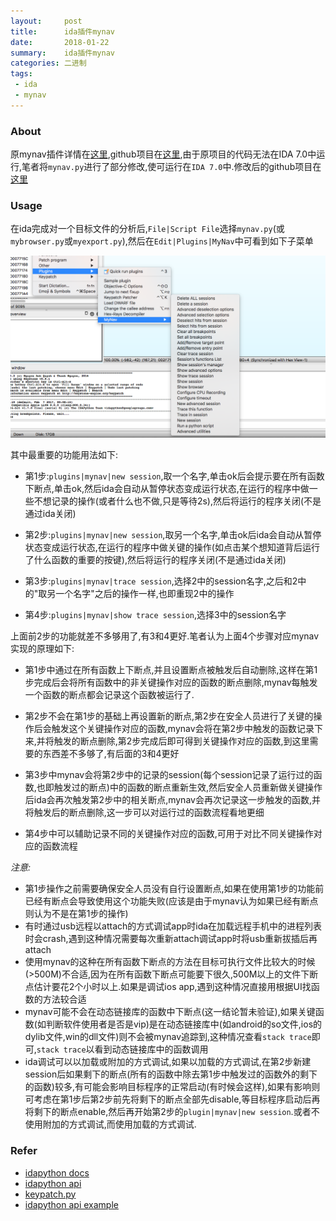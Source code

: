 ```yaml
---
layout:     post
title:      ida插件mynav
date:       2018-01-22
summary:    ida插件mynav
categories: 二进制
tags:
 - ida
 - mynav
---
```


### About

原mynav插件详情在[这里][1],github项目在[这里][2],由于原项目的代码无法在IDA 7.0中运行,笔者将`mynav.py`进行了部分修改,使可运行在`IDA 7.0`中.修改后的github项目在[这里][3]

### Usage

在ida完成对一个目标文件的分析后,`File|Script File`选择`mynav.py`(或`mybrowser.py`或`myexport.py`),然后在`Edit|Plugins|MyNav`中可看到如下子菜单

![mynav][4]

其中最重要的功能用法如下:

+ 第1步:`plugins|mynav|new session`,取一个名字,单击ok后会提示要在所有函数下断点,单击ok,然后ida会自动从暂停状态变成运行状态,在运行的程序中做一些不想记录的操作(或者什么也不做,只是等待2s),然后将运行的程序关闭(不是通过ida关闭)

+ 第2步:`plugins|mynav|new session`,取另一个名字,单击ok后ida会自动从暂停状态变成运行状态,在运行的程序中做关键的操作(如点击某个想知道背后运行了什么函数的重要的按键),然后将运行的程序关闭(不是通过ida关闭)

+ 第3步:`plugins|mynav|trace session`,选择2中的session名字,之后和2中的"取另一个名字"之后的操作一样,也即重现2中的操作

+ 第4步:`plugins|mynav|show trace session`,选择3中的session名字


上面前2步的功能就差不多够用了,有3和4更好.笔者认为上面4个步骤对应mynav实现的原理如下:

+ 第1步中通过在所有函数上下断点,并且设置断点被触发后自动删除,这样在第1步完成后会将所有函数中的非关键操作对应的函数的断点删除,mynav每触发一个函数的断点都会记录这个函数被运行了.

+ 第2步不会在第1步的基础上再设置新的断点,第2步在安全人员进行了关键的操作后会触发这个关键操作对应的函数,mynav会将在第2步中触发的函数记录下来,并将触发的断点删除,第2步完成后即可得到关键操作对应的函数,到这里需要的东西差不多够了,有后面的3和4更好

+ 第3步中mynav会将第2步中的记录的session(每个session记录了运行过的函数,也即触发过的断点)中的函数的断点重新生效,然后安全人员重新做关键操作后ida会再次触发第2步中的相关断点,mynav会再次记录这一步触发的函数,并将触发后的断点删除,这一步可以对运行过的函数流程看地更细

+ 第4步中可以辅助记录不同的关键操作对应的函数,可用于对比不同关键操作对应的函数流程

*注意:*

+ 第1步操作之前需要确保安全人员没有自行设置断点,如果在使用第1步的功能前已经有断点会导致使用这个功能失败(应该是由于mynav认为如果已经有断点则认为不是在第1步的操作)
+ 有时通过usb远程以attach的方式调试app时ida在加载远程手机中的进程列表时会crash,遇到这种情况需要每次重新attach调试app时将usb重新拔插后再attach
+ 使用mynav的这种在所有函数下断点的方法在目标可执行文件比较大的时候(>500M)不合适,因为在所有函数下断点可能要下很久,500M以上的文件下断点估计要花2个小时以上.如果是调试ios app,遇到这种情况直接用根据UI找函数的方法较合适
+ mynav可能不会在动态链接库的函数中下断点(这一结论暂未验证),如果关键函数(如判断软件使用者是否是vip)是在动态链接库中(如android的so文件,ios的dylib文件,win的dll文件)则不会被mynav追踪到,这种情况查看`stack trace`即可,`stack trace`以看到动态链接库中的函数调用
+ ida调试可以以加载或附加的方式调试,如果以加载的方式调试,在第2步新建session后如果剩下的断点(所有的函数中除去第1步中触发过的函数外的剩下的函数)较多,有可能会影响目标程序的正常启动(有时候会这样),如果有影响则可考虑在第1步后第2步前先将剩下的断点全部先disable,等目标程序启动后再将剩下的断点enable,然后再开始第2步的`plugin|mynav|new session`.或者不使用附加的方式调试,而使用加载的方式调试.

### Refer

+ [idapython docs][5]
+ [idapython api][6]
+ [keypatch.py][7]
+ [idapython api example][8]

[1]: http://joxeankoret.com/blog/2010/05/02/mynav-a-python-plugin-for-ida-pro/
[2]: https://github.com/joxeankoret/mynav
[3]: https://github.com/3xp10it/mynav
[4]: https://raw.githubusercontent.com/3xp10it/pic/master/mynav.png
[5]: https://www.hex-rays.com/products/ida/support/idapython_docs/
[6]: https://github.com/idapython/src/blob/d99a89369741ce272ba792d6f087d0739a2f8ac7/api_contents.txt
[7]: https://github.com/keystone-engine/keypatch/blob/master/keypatch.py
[8]: https://github.com/idapython/src/search?utf8=%E2%9C%93&q=replaceAPIhere&type=
